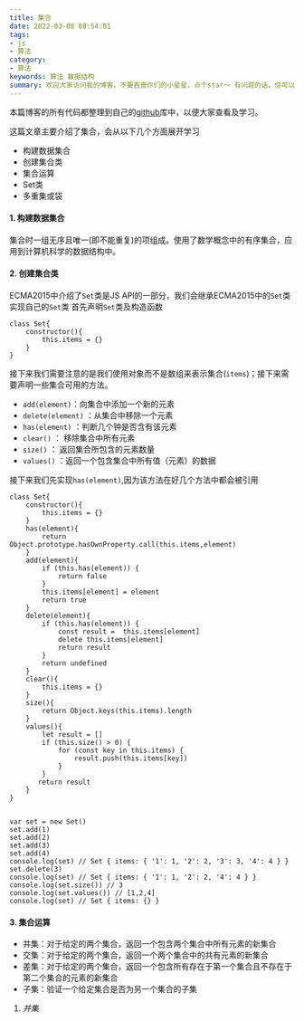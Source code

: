 ```yaml
---
title: 集合
date: 2022-03-08 08:54:01
tags:
- js
- 算法
category:
- 算法
keywords: 算法 数据结构
summary: 欢迎大家访问我的博客，不要吝啬你们的小星星，点个star～ 有问题的话，你可以将问题在留言板留言问我.
---
```


本篇博客的所有代码都整理到自己的[github](https://github.com/dreamITGirl/JS-Data-structure)库中，以便大家查看及学习。

这篇文章主要介绍了集合，会从以下几个方面展开学习

- 构建数据集合
- 创建集合类
- 集合运算
- Set类
- 多重集或袋

#### 1. 构建数据集合

集合时一组无序且唯一(即不能重复)的项组成。使用了数学概念中的有序集合，应用到计算机科学的数据结构中。

#### 2. 创建集合类

ECMA2015中介绍了`Set`类是JS API的一部分，我们会继承ECMA2015中的`Set`类实现自己的`Set`类
首先声明`Set`类及构造函数

```
class Set{
    constructor(){
        this.items = {}
    }
}
```

接下来我们需要注意的是我们使用对象而不是数组来表示集合(`items`)；接下来需要声明一些集合可用的方法。

- `add(element)`：向集合中添加一个新的元素
- `delete(element)` ：从集合中移除一个元素
- `has(element)` ：判断几个钟是否含有该元素
- `clear()` ： 移除集合中所有元素
- `size()` ： 返回集合所包含的元素数量
- `values()` ：返回一个包含集合中所有值（元素）的数据

接下来我们先实现`has(element)`,因为该方法在好几个方法中都会被引用

```
class Set{
    constructor(){
        this.items = {}
    }
    has(element){
        return Object.prototype.hasOwnProperty.call(this.items,element)
    }
    add(element){
        if (this.has(element)) {
            return false
        }
        this.items[element] = element
        return true
    }
    delete(element){
        if (this.has(element)) {
            const result =  this.items[element]
            delete this.items[element]
            return result
        }
        return undefined
    }
    clear(){
        this.items = {}
    }
    size(){
        return Object.keys(this.items).length
    }
    values(){
        let result = []
        if (this.size() > 0) {
            for (const key in this.items) {
                result.push(this.items[key])
            }
        }
       return result
    }
}


var set = new Set()
set.add(1)
set.add(2)
set.add(3)
set.add(4)
console.log(set) // Set { items: { '1': 1, '2': 2, '3': 3, '4': 4 } }
set.delete(3)
console.log(set) // Set { items: { '1': 1, '2': 2, '4': 4 } }
console.log(set.size()) // 3
console.log(set.values()) // [1,2,4]
console.log(set) // Set { items: {} }
```

#### 3. 集合运算

- 并集：对于给定的两个集合，返回一个包含两个集合中所有元素的新集合
- 交集：对于给定的两个集合，返回一个两个集合中的共有元素的新集合
- 差集：对于给定的两个集合，返回一个包含所有存在于第一个集合且不存在于第二个集合的元素的新集合
- 子集：验证一个给定集合是否为另一个集合的子集

1. *并集*



